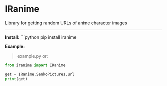 # IRanime
Library for getting random URLs of anime character images
<hr>
<b>Install:</b>
```python
pip install iranime

<b>Example:</b>
> example.py or:
```python
from iranime import IRanime

get = IRanime.SenkoPictures.url
print(get)
```
